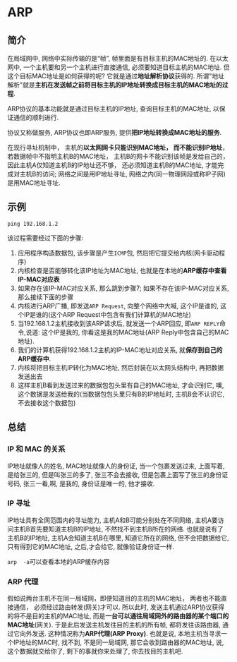 # ARP

## 简介

在局域网中, 网络中实际传输的是“帧”, 帧里面是有目标主机的MAC地址的. 在以太网中, 一个主机要和另一个主机进行直接通信, 必须要知道目标主机的MAC地址. 但这个目标MAC地址是如何获得的呢? 它就是通过**地址解析协议**获得的. 所谓"地址解析"就是**主机在发送帧之前将目标主机的IP地址转换成目标主机的MAC地址的过程**. 

ARP协议的基本功能就是通过目标主机的IP地址, 查询目标主机的MAC地址, 以保证通信的顺利进行. 

协议又称做服务, ARP协议也即ARP服务, 提供**把IP地址转换成MAC地址的服务**.

在现行寻址机制中， 主机的**以太网网卡只能识别MAC地址， 而不能识别IP地址**， 若数据帧中不指明主机B的MAC地址， 主机B的网卡不能识别该帧是发给自己的， 因此主机A仅知道主机B的IP地址还不够， 还必须知道主机B的MAC地址, 才能完成对主机B的访问; 网络之间是用IP地址寻址, 网络之内(同一物理网段或称IP子网)是用MAC地址寻址.

## 示例

```
ping 192.168.1.2
```

该过程需要经过下面的步骤:

1. 应用程序构造数据包, 该步骤是产生`ICMP`包, 然后把它提交给内核(网卡驱动程序)
2. 内核检查是否能够转化该IP地址为MAC地址, 也就是在本地的**ARP缓存中查看IP-MAC对应表**
3. 如果存在该IP-MAC对应关系, 那么跳到步骤7; 如果不存在该IP-MAC对应关系, 那么接续下面的步骤
4. 内核进行ARP广播, 即发送`ARP Request`, 向整个网络中大喊, 这个IP是谁的, 这个IP是谁的(这个ARP Request中包含有我们计算机的MAC地址)
5. 当192.168.1.2主机接收到该ARP请求后, 就发送一个ARP回应, 即`ARP REPLY`命令,说道: 这个IP是我的, 你看这是我的MAC地址(ARP Reply中包含自己的MAC地址).
6. 我们的计算机获得192.168.1.2主机的IP-MAC地址对应关系, 就**保存到自己的ARP缓存中**.
7. 内核将把目标主机IP转化为MAC地址, 然后封装在以太网头结构中, 再把数据发送出去
8. 这样主机B看到发送过来的数据包包头里有自己的MAC地址, 才会识别它, 噢, 这个数据是发送给我的(当数据包包头里只有B的IP地址时, 主机B会不认识它, 不去接收这个数据包)

## 总结

### IP 和 MAC 的关系

IP地址就像人的姓名, MAC地址就像人的身份证, 当一个包裹发送过来, 上面写着, 是给张三的, 但是叫张三的多了, 张三不会去接收, 但是包裹上面写了张三的身份证号码, 张三一看,啊, 是我的, 身份证是唯一的, 他才接收.

### IP 寻址

IP地址具有全网范围内的寻址能力, 主机A和B可能分别处在不同网络, 主机A要访问主机B首先要知道主机B的IP地址, 不然找不到主机B所在的网络. 也就是说有了主机B的IP地址, 主机A会知道主机B在哪里, 知道它所在的网络, 但不会把数据给它, 只有得到它的MAC地址, 之后,才会给它, 就像验证身份证一样.

`arp  -a`可以查看本地的ARP缓存内容

### ARP 代理

假如说两台主机不在同一局域网，即便知道目的主机的MAC地址， 两者也不能直接通信， 必须经过路由转发(网关)才可以. 所以此时, 发送主机通过ARP协议获得的将不是目的主机的MAC地址, 而是**一台可以通往局域网外的路由器的某个端口的MAC地址**(网关). 于是此后发送主机发往目的主机的所有帧, 都将发往该路由器, 通过它向外发送. 这种情况称为**ARP代理(ARP Proxy)**. 也就是说, 本地主机当寻求一个IP地址的MAC时, 找不到, 不是同一局域网, 那它会收到路由器的MAC地址, 说, 这个数据就交给你了, 剩下的事就你来处理了, 你去找目的主机吧.